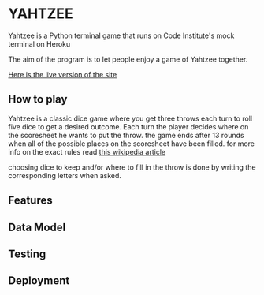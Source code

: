 # YAHTZEE

Yahtzee is a Python terminal game that runs on Code Institute's mock terminal on Heroku

The aim of the program is to let people enjoy a game of Yahtzee together.

[Here is the live version of the site](https://yahtzee-1-32ffa45a6b88.herokuapp.com)

## How to play

Yahtzee is a classic dice game where you get three throws each turn to roll five dice to get a desired outcome.
Each turn the player decides where on the scoresheet he wants to put the throw.
the game ends after 13 rounds when all of the possible places on the scoresheet have been filled.
for more info on the exact rules read [this wikipedia article](https://en.wikipedia.org/wiki/Yahtzee) 

choosing dice to keep and/or where to fill in the throw is done by writing the corresponding letters when asked.

## Features

## Data Model

## Testing

## Deployment